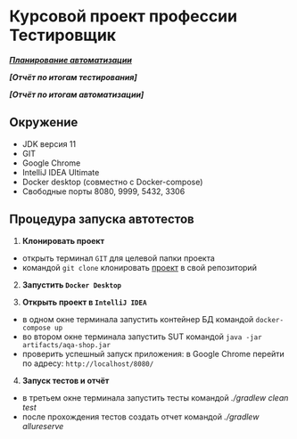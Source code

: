 # Курсовой проект профессии Тестировщик


***[Планирование автоматизации](documents/Plan.md)***

***[Отчёт по итогам тестирования]***

***[Отчёт по итогам автоматизации]***

## Окружение

* JDK версия 11
* GIT
* Google Chrome
* IntelliJ IDEA Ultimate
* Docker desktop (совместно с Docker-compose)
* Свободные порты 8080, 9999, 5432, 3306

## Процедура запуска автотестов

1. **Клонировать проект**
* открыть терминал `GIT` для целевой папки проекта
* командой `git clone` клонировать [проект](https://github.com/Alexey-A-Zaitsev/Aqa_qamid_course_project) в свой репозиторий

2. **Запустить `Docker Desktop`**

3. **Открыть проект в `IntelliJ IDEA`**
* в одном окне терминала запустить контейнер БД командой `docker-compose up`
* во втором окне терминала запустить SUT командой `java -jar artifacts/aqa-shop.jar`
* проверить успешный запуск приложения: в Google Chrome перейти по адресу: `http://localhost/8080/`

4. **Запуск тестов и отчёт**
* в третьем окне терминала запустить тесты командой *./gradlew clean test*
* после прохождения тестов создать отчет командой *./gradlew allureserve*